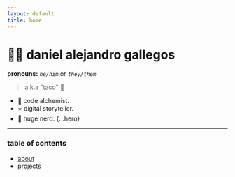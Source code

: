 ```yaml
---
layout: default
title: home
---
```

# 👨‍💻️ daniel alejandro gallegos
**pronouns:** *`he/him`* or *`they/them`*

> a.k.a "taco" 🌮

* 🔮 code alchemist.
* ⭐ digital storyteller.
* 💚 huge nerd.
{: .hero}

---

### table of contents

* [about](about)
* [projects](projects)
